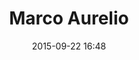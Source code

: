 ---
title: Marco Aurelio
layout: post
date: 2015-09-22 16:48
numero: 7
image: 7_marcaurelio.png
thumb: 7_marcaurelio.svg
wiki: https://it.wikipedia.org/wiki/Marco_Aurelio
source: https://commons.wikimedia.org/wiki/File:Marco_Aurelio_bronzo.JPG
source-name: Wikimedia Commons
autore: luca corsato
social-autore: https://twitter.com/lucacorsato
social-idea: https://twitter.com/lucacorsato
idea: luca corsato
tags:
- uomo
- persona storica
- id. corsato
---